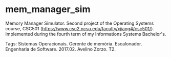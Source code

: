 # mem_manager_sim
Memory Manager Simulator. Second project of the Operating Systems course, CSC501 (https://www.csc2.ncsu.edu/faculty/xjiang4/csc501/). Implemented during the fourth term of my Informations Systems Bachelor's.

Tags: Sistemas Operacionais. Gerente de memória. Escalonador. Engenharia de Software. 2017.02. Avelino Zorzo. T2.
